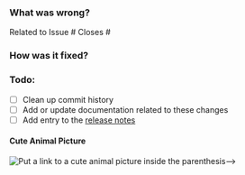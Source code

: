 ### What was wrong?

Related to Issue #
Closes #

### How was it fixed?

### Todo:

- [ ] Clean up commit history
- [ ] Add or update documentation related to these changes
- [ ] Add entry to the [release notes](https://github.com/ethereum/pyrlp/blob/main/newsfragments/README.md)

#### Cute Animal Picture

![Put a link to a cute animal picture inside the parenthesis-->](<>)
